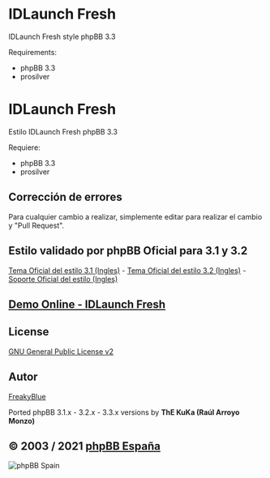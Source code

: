 IDLaunch Fresh 
=========================

IDLaunch Fresh style phpBB 3.3

Requirements:
- phpBB 3.3
- prosilver

IDLaunch Fresh
==========================

Estilo IDLaunch Fresh phpBB 3.3

Requiere:
- phpBB 3.3
- prosilver

## Corrección de errores
Para cualquier cambio a realizar, simplemente editar para realizar el cambio y "Pull Request".

## Estilo validado por phpBB Oficial para 3.1 y 3.2
[Tema Oficial del estilo 3.1 (Ingles)](https://www.phpbb.com/community/viewtopic.php?f=531&t=2314506) - 
[Tema Oficial del estilo 3.2 (Ingles)](https://www.phpbb.com/community/viewtopic.php?f=531&t=2314506) - 
[Soporte Oficial del estilo (Ingles)](https://www.phpbb.com/customise/db/style/idlaunch_fresh_2/support)

## [Demo Online - IDLaunch Fresh](https://www.phpbb-es.com/styles/demo/#idlaunch_fresh)

## License
[GNU General Public License v2](http://opensource.org/licenses/GPL-2.0)

## Autor
[FreakyBlue](https://www.phpbb.com/community/memberlist.php?mode=viewprofile&u=680545)

Ported phpBB 3.1.x - 3.2.x - 3.3.x versions by **ThE KuKa (Raúl Arroyo Monzo)**

## © 2003 / 2021 [phpBB España](https://www.phpbb-es.com)

![phpBB Spain](https://www.phpbb-es.com/images/logo_new_small.png) 
